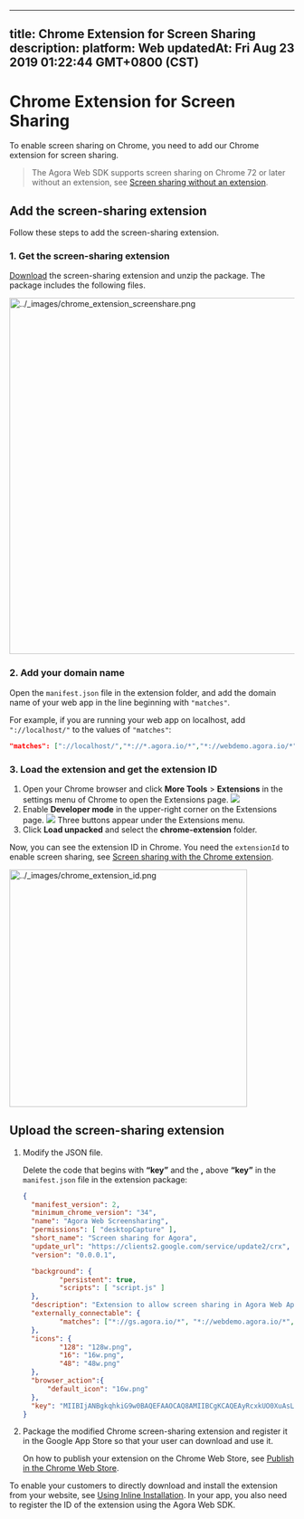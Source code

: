 
---
title: Chrome Extension for Screen Sharing
description: 
platform: Web
updatedAt: Fri Aug 23 2019 01:22:44 GMT+0800 (CST)
---
# Chrome Extension for Screen Sharing
To enable screen sharing on Chrome, you need to add our Chrome extension for screen sharing.

> The Agora Web SDK supports screen sharing on Chrome 72 or later without an extension, see [Screen sharing without an extension](../../en/Video/screensharing_web.md).

<a name = "Add-the-Chrome-Screen-sharing-Extension"></a>

## Add the screen-sharing extension

Follow these steps to add the screen-sharing extension.

### 1. Get the screen-sharing extension

[Download](http://download.agora.io/sdk/release/chrome-extension.zip) the screen-sharing extension and unzip the package. The package includes the following files.

<img alt="../_images/chrome_extension_screenshare.png" src="https://web-cdn.agora.io/docs-files/en/chrome_extension_screenshare.png" style="width: 630px; "/>

### 2. Add your domain name

Open the `manifest.json` file in the extension folder, and add the domain name of your web app in the line beginning with `"matches"`.

For example, if you are running your web app on localhost, add `"://localhost/"` to the values of `"matches"`:

```json
"matches": ["://localhost/","*://*.agora.io/*","*://webdemo.agora.io/*","*://webdemo.agorabeckon.com/*","*://videocall.agora.io/*"]
```

### 3. Load the extension and get the extension ID

1. Open your Chrome browser and click **More Tools** > **Extensions** in the settings menu of Chrome to open the Extensions page.
 ![](https://web-cdn.agora.io/docs-files/1566267251936)
3. Enable **Developer mode** in the upper-right corner on the Extensions page.
 ![](https://web-cdn.agora.io/docs-files/1566267300318)
 Three buttons appear under the Extensions menu.
5. Click **Load unpacked** and select the **chrome-extension** folder.

Now, you can see the extension ID in Chrome. You need the `extensionId` to enable screen sharing,  see [Screen sharing with the Chrome extension](../../en/Quickstart%20Guide/screensharing_web.md).

<img alt="../_images/chrome_extension_id.png" src="https://web-cdn.agora.io/docs-files/en/chrome_extension_id.png" style="width: 420px;"/>

<a name = "Uploading-the-Chrome-Screen-sharing-Extension"></a>

## Upload the screen-sharing extension

1. Modify the JSON file.

   Delete the code that begins with **“key”** and the **,** above **“key”** in the `manifest.json` file in the extension package:

   ```json
   {
   	 "manifest_version": 2,
   	 "minimum_chrome_version": "34",
   	 "name": "Agora Web Screensharing",
   	 "permissions": [ "desktopCapture" ],
   	 "short_name": "Screen sharing for Agora",
   	 "update_url": "https://clients2.google.com/service/update2/crx",
   	 "version": "0.0.0.1",
   
   	 "background": {
   			"persistent": true,
   			"scripts": [ "script.js" ]
   	 },
   	 "description": "Extension to allow screen sharing in Agora Web Application.",
   	 "externally_connectable": {
   			"matches": ["*://gs.agora.io/*", "*://webdemo.agora.io/*", "*://webdemo.agorabeckon.com/*"]
   	 },
   	 "icons": {
   			"128": "128w.png",
   			"16": "16w.png",
   			"48": "48w.png"
   	 },
   	 "browser_action":{
   		 "default_icon": "16w.png"
   	 },
   	 "key": "MIIBIjANBgkqhkiG9w0BAQEFAAOCAQ8AMIIBCgKCAQEAyRcxkUO0XuAsLqzRMIL+XlNTAgbc4/CtRrC2o7qDHGv6uAjmeS7HiK0hzK4PowsUTi0Y38LLzxju0Zr0IFoz9R5fKQt45rAdViujkuCURI4gFKUn6nOJ1/LjaTXYh02v1qWR17Aih8dc1VkWlBQKcapaH6y0N35i7IHZVWsT+ySXsdS6GDFPZVb1wYhDZRZYbkRYpBVEf11HOX+PkQGO5zhbdjBsp7BPF4L//vRwUxcxmeqgkRgzPAAy99UMsrgh/kbJSzE8XacUET9eYKzT21/ZSkiXEddWWCm2jeRWTrfie6D+c1K4zGFnS47in9timvpkMl5OM7J58wqjK20FiwIDAQAB"
   }
   ```

2. Package the modified Chrome screen-sharing extension and register it in the Google App Store so that your user can download and use it. 

   On how to publish your extension on the Chrome Web Store, see [Publish in the Chrome Web Store](https://developer.chrome.com/webstore/publish).

To enable your customers to directly download and install the extension from your website, see [Using Inline Installation](https://developer.chrome.com/webstore/inline_installation). In your app, you also need to register the ID of the extension using the Agora Web SDK.
